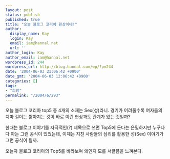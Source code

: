 ```yaml
---
layout: post
status: publish
published: true
title: "오늘 블로그 코리아 환상이네!"
author:
  display_name: Kay
  login: Kay
  email: iam@hannal.net
  url: ''
author_login: Kay
author_email: iam@hannal.net
wordpress_id: 244
wordpress_url: http://blog.hannal.com/wp/?p=244
date: '2004-06-03 21:06:42 +0900'
date_gmt: '2004-06-03 12:06:42 +0900'
categories: []
tags:
- "희망"
permalink: "/2004/6/293"
---
```

<p>오늘 블로그 코리아 top5 중 4개의 소재는 Sex(성)라니. 경기가 어려울수록 여자들의 치마 길이는 짧아지는 것이 바로 이런 현상과도 관계가 있는 것일까?</p>
<p>한때는 블로그 이야기를 자극적인(?) 제목으로 쓰면 Top5에 든다는 은밀하지만 누구나 다 아는 그런 공식이 있었는데, 이제는 지친 사람들의 심리를 활용한 성(Sex) 이야기가 그런 공식이 될까.</p>
<p>오늘자 블로그 코리아의 Top5를 바라보며 왜인지 모를 서글픔을 느껴본다.</p>
